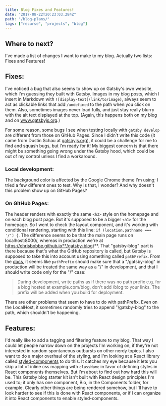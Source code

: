 ```yaml
---
title: Blog Fixes and Features!
date: "2017-08-22T20:23:03.284Z"
path: "/blog-plans/"
tags: ["recurse", "projects", "blog"]
---
```


## Where to next?

I've made a list of changes I want to make to my blog. Actually two lists: Fixes and Features!

## Fixes:

I've noticed a bug that also seems to show up on Gatsby's own website, which I'm guessing they built with Gatsby. Images in my blog posts, which I insert in Markdown with `![display-text](link/to/image)`, always seem to act as clickable links that add `/undefined` to the path when you click on them. Also, sometimes images never load fully, and just stay really blurry with the alt text displayed at the top. (Again, this happens both on my blog and on www.gatsbyjs.org.)

For some reason, some bugs I see when testing locally with `gatsby develop` are different from those on GitHub Pages. Since I didn't write this code (it came from Dustin Schau at [gatsbyjs.org](https://www.gatsbyjs.org/blog/2017-07-19-creating-a-blog-with-gatsby/)), it could be a challenge for me to find and squash bugs, but I'm ready for it! My biggest concern is that there might be something going wrong under the Gatsby hood, which could be out of my control unless I find a workaround.

### Local development:
The background color is affected by the Google Chrome theme I'm using; I tried a few different ones to test. Why is that, I wonder? And why doesn't this problem show up on GitHub Pages?

### On GitHub Pages:
The header renders with exactly the same `<h3>` style on the homepage and on each blog post page. But it's supposed to be a bigger `<h1>` for the homepage. So I went to check the layout component, and it's working with conditional rendering, starting with this line: `if (location.pathname === '/') {`. The difference seems to be that the main page runs on localhost:8000/, whereas in production we're at https://chrisbobbe.github.io**/gatsby-blog/**. That "gatsby-blog" part is there because that's what the GitHub repository is called, but Gatsby is supposed to take this into account using something called `pathPrefix`. From the [docs](https://github.com/gatsbyjs/gatsby/blob/master/docs/docs/path-prefix.md), it seems like `pathPrefix` should make sure that a "/gatsby-blog" in production will be treated the same way as a "/" in development, and that I should write code only for the "/" case:

> During development, write paths as if there was no path prefix e.g. for a blog hosted at example.com/blog, don't add /blog to your links. The prefix will be added when you build for deployment.

There are other problems that seem to have to do with pathPrefix. Even on the LocalHost, it sometimes randomly tries to append "/gatsby-blog" to the path, which shouldn't be happening.

## Features:

I'd really like to add a tagging and filtering feature to my blog. That way I could let people narrow down on the projects I'm working on, if they're not interested in random spontaneous outbursts on other nerdy topics. I also want to do a major overhaul of the styling, and I'm looking at a React library called [styled-components](https://www.styled-components.com/docs/basics#motivation) to do this. It catches my eye because it lets you skip a lot of inline css mapping with `className` in favor of defining styles in React components themselves. But I'm about to find out how hard this will be. This Gatsby blog starter kit isn't built with React design principles I'm used to; it only has one component, Bio, in the Components folder, for example. Clearly other things are being rendered somehow, but I'll have to look harder to see if this is done with React components, or if I can organize it into React components to enable styled-components.
